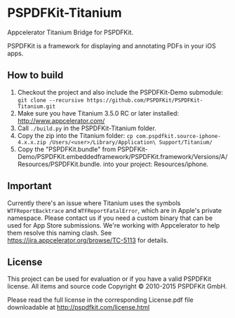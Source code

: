 PSPDFKit-Titanium
=================

Appcelerator Titanium Bridge for PSPDFKit.

PSPDFKit is a framework for displaying and annotating PDFs in your iOS apps.

## How to build

1. Checkout the project and also include the PSPDFKit-Demo submodule: `git clone --recursive https://github.com/PSPDFKit/PSPDFKit-Titanium.git`
2. Make sure you have Titanium 3.5.0 RC or later installed: http://www.appcelerator.com/
3. Call `./build.py` in the PSPDFKit-Titanium folder.
4. Copy the zip into the Titanium folder: `cp com.pspdfkit.source-iphone-4.x.x.zip /Users/<user>/Library/Application\ Support/Titanium/`
5. Copy the "PSPDFKit.bundle" from PSPDFKit-Demo/PSPDFKit.embeddedframework/PSPDFKit.framework/Versions/A/Resources/PSPDFKit.bundle. into your project: Resources/iphone.

## Important

Currently there's an issue where Titanium uses the symbols `WTFReportBacktrace` and `WTFReportFatalError`, which are in Apple's private namespace. Please contact us if you need a custom binary that can be used for App Store submissions. We're working with Appcelerator to help them resolve this naming clash. See https://jira.appcelerator.org/browse/TC-5113 for details.

## License

This project can be used for evaluation or if you have a valid PSPDFKit license.
All items and source code Copyright © 2010-2015 PSPDFKit GmbH.

Please read the full license in the corresponding License.pdf file downloadable at
http://pspdfkit.com/license.html
